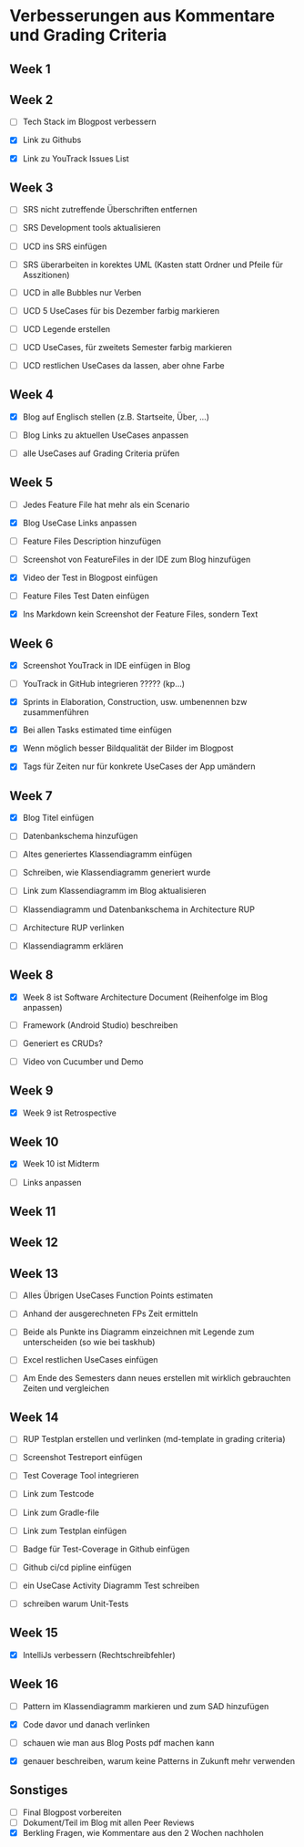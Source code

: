 # Verbesserungen aus Kommentare und Grading Criteria

## Week 1



## Week 2

- [ ] Tech Stack im Blogpost verbessern
- [x] Link zu Githubs
- [x] Link zu YouTrack Issues List



## Week 3

- [ ] SRS nicht zutreffende Überschriften entfernen
- [ ] SRS Development tools aktualisieren
- [ ] UCD ins SRS einfügen
- [ ] SRS überarbeiten in korektes UML (Kasten statt Ordner und Pfeile für Asszitionen)
- [ ] UCD in alle Bubbles nur Verben
- [ ] UCD 5 UseCases für bis Dezember farbig markieren
- [ ] UCD Legende erstellen
- [ ] UCD UseCases, für zweitets Semester farbig markieren
- [ ] UCD restlichen UseCases da lassen, aber ohne Farbe



## Week 4

- [x] Blog auf Englisch stellen (z.B. Startseite, Über, ...)
- [ ] Blog Links zu aktuellen UseCases anpassen
- [ ] alle UseCases auf Grading Criteria prüfen



## Week 5

- [ ] Jedes Feature File hat mehr als ein Scenario
- [x] Blog UseCase Links anpassen
- [ ] Feature Files Description hinzufügen
- [ ] Screenshot von FeatureFiles in der IDE zum Blog hinzufügen
- [x] Video der Test in Blogpost einfügen
- [ ] Feature Files Test Daten einfügen
- [x] Ins Markdown kein Screenshot der Feature Files, sondern Text


## Week 6

- [x] Screenshot YouTrack in IDE einfügen in Blog
- [ ] YouTrack in GitHub integrieren ????? (kp...)
- [x] Sprints in Elaboration, Construction, usw. umbenennen bzw zusammenführen
- [x] Bei allen Tasks estimated time einfügen
- [x] Wenn möglich besser Bildqualität der Bilder im Blogpost
- [x] Tags für Zeiten nur für konkrete UseCases der App umändern


## Week 7

- [x] Blog Titel einfügen
- [ ] Datenbankschema hinzufügen
- [ ] Altes generiertes Klassendiagramm einfügen
- [ ] Schreiben, wie Klassendiagramm generiert wurde
- [ ] Link zum Klassendiagramm im Blog aktualisieren
- [ ] Klassendiagramm und Datenbankschema in Architecture RUP
- [ ] Architecture RUP verlinken
- [ ] Klassendiagramm erklären


## Week 8

- [x] Week 8 ist Software Architecture Document (Reihenfolge im Blog anpassen)
- [ ] Framework (Android Studio) beschreiben
- [ ] Generiert es CRUDs?
- [ ] Video von Cucumber und Demo


## Week 9

- [x] Week 9 ist Retrospective


## Week 10

- [x] Week 10 ist Midterm
- [ ] Links anpassen


## Week 11


## Week 12


## Week 13

- [ ] Alles Übrigen UseCases Function Points estimaten
- [ ] Anhand der ausgerechneten FPs Zeit ermitteln
- [ ] Beide als Punkte ins Diagramm einzeichnen mit Legende zum unterscheiden (so wie bei taskhub)
- [ ] Excel restlichen UseCases einfügen
- [ ] Am Ende des Semesters dann neues erstellen mit wirklich gebrauchten Zeiten und vergleichen


## Week 14

- [ ] RUP Testplan erstellen und verlinken (md-template in grading criteria)
- [ ] Screenshot Testreport einfügen
- [ ] Test Coverage Tool integrieren
- [ ] Link zum Testcode
- [ ] Link zum Gradle-file
- [ ] Link zum Testplan einfügen
- [ ] Badge für Test-Coverage in Github einfügen
- [ ] Github ci/cd pipline einfügen
- [ ] ein UseCase Activity Diagramm Test schreiben
- [ ] schreiben warum Unit-Tests


## Week 15

- [x] IntelliJs verbessern (Rechtschreibfehler)


## Week 16

- [ ] Pattern im Klassendiagramm markieren und zum SAD hinzufügen
- [X] Code davor und danach verlinken
- [ ] schauen wie man aus Blog Posts pdf machen kann
- [X] genauer beschreiben, warum keine Patterns in Zukunft mehr verwenden


## Sonstiges

- [ ] Final Blogpost vorbereiten
- [ ] Dokument/Teil im Blog mit allen Peer Reviews
- [x] Berkling Fragen, wie Kommentare aus den 2 Wochen nachholen
